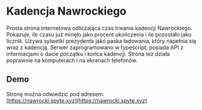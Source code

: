 # Kadencja Nawrockiego

Prosta strona internetowa odliczająca czas trwania kadencji Nawrockiego.  
Pokazuje, ile czasu już minęło jako procent ukończenia i ile pozostało jako licznik. Używa sylwetki prezydenta jako paska ładowania, który napełnia się wraz z kadencją.
Serwer zaprogramowano w typescript, posiada API z informacjami o dacie początku i końca kadencji. Strona też działa poprawnie na komputerach i na ekranach telefonów. 
## Demo

Stronę można odwiedzić pod adresem:  
[https://nawrocki.spyte.xyz](https://nawrocki.spyte.xyz)
